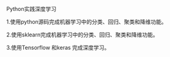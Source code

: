 Python实践深度学习

1.使用python源码完成机器学习中的分类、回归、聚类和降维功能。

2.使用sklearn完成机器学习中的分类、回归、聚类和降维功能。

3.使用Tensorflow 和keras 完成深度学习。
